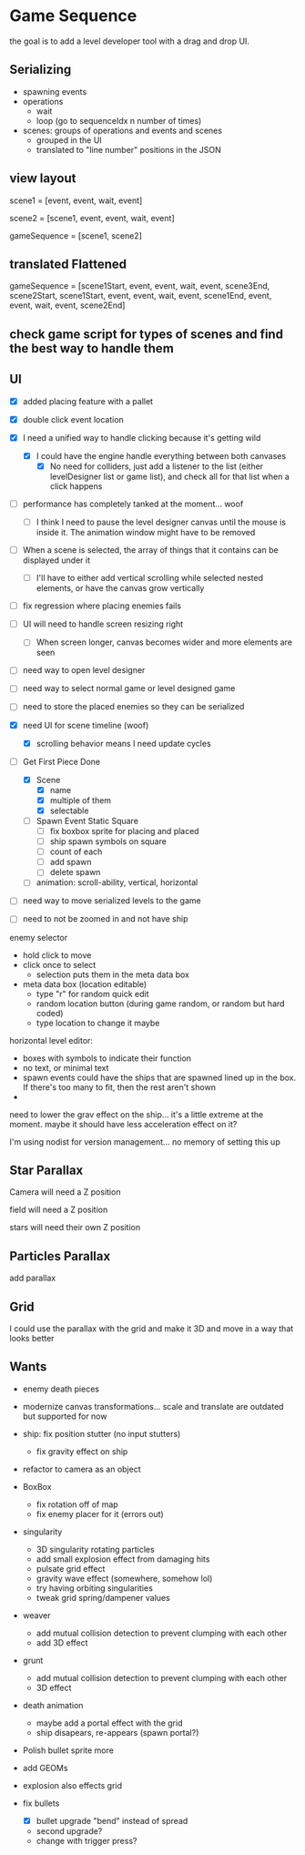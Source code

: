 # Game Sequence

the goal is to add a level developer tool with a drag and drop UI.

## Serializing

- spawning events
- operations
  - wait
  - loop (go to sequenceIdx n number of times)
- scenes: groups of operations and events and scenes
  - grouped in the UI
  - translated to "line number" positions in the JSON

## view layout

scene1 = [event, event, wait, event]

scene2 = [scene1, event, event, wait, event]

gameSequence = [scene1, scene2]

## translated Flattened

gameSequence = [scene1Start, event, event, wait, event, scene3End, scene2Start, scene1Start, event, event, wait, event, scene1End, event, event, wait, event, scene2End]

## check game script for types of scenes and find the best way to handle them

## UI

- [x] added placing feature with a pallet
- [x] double click event location
- [x] I need a unified way to handle clicking because it's getting wild
  - [x] I could have the engine handle everything between both canvases
    - [x] No need for colliders, just add a listener to the list (either levelDesigner list or game list), and check all for that list when a click happens
- [ ] performance has completely tanked at the moment... woof
  - [ ] I think I need to pause the level designer canvas until the mouse is inside it. The animation window might have to be removed
- [ ] When a scene is selected, the array of things that it contains can be displayed under it
  - [ ] I'll have to either add vertical scrolling while selected nested elements, or have the canvas grow vertically
- [ ] fix regression where placing enemies fails
- [ ] UI will need to handle screen resizing right
  - [ ] When screen longer, canvas becomes wider and more elements are seen

- [ ] need way to open level designer

- [ ] need way to select normal game or level designed game

- [ ] need to store the placed enemies so they can be serialized

- [x] need UI for scene timeline (woof)
  - [x] scrolling behavior means I need update cycles
- [ ] Get First Piece Done
  - [x] Scene
    - [x] name
    - [x] multiple of them
    - [x] selectable
  - [ ] Spawn Event Static Square
    - [ ] fix boxbox sprite for placing and placed
    - [ ] ship spawn symbols on square
    - [ ] count of each
    - [ ] add spawn
    - [ ] delete spawn
  - [ ] animation: scroll-ability, vertical, horizontal

- [ ] need way to move serialized levels to the game

- [ ] need to not be zoomed in and not have ship

enemy selector

- hold click to move
- click once to select
  - selection puts them in the meta data box
- meta data box (location editable)
  - type "r" for random quick edit
  - random location button (during game random, or random but hard coded)
  - type location to change it maybe

horizontal level editor:
- boxes with symbols to indicate their function
- no text, or minimal text
- spawn events could have the ships that are spawned lined up in the box. If there's too many to fit, then the rest aren't shown
- 

need to lower the grav effect on the ship... it's a little extreme at the moment. maybe it should have less acceleration effect on it?

I'm using nodist for version management... no memory of setting this up

## Star Parallax

Camera will need a Z position

field will need a Z position

stars will need their own Z position

## Particles Parallax

add parallax

## Grid

I could use the parallax with the grid and make it 3D and move in a way that looks better

## Wants

- enemy death pieces
- modernize canvas transformations... scale and translate are outdated but supported for now
- ship: fix position stutter (no input stutters)
  - fix gravity effect on ship
- refactor to camera as an object
- BoxBox
  - fix rotation off of map
  - fix enemy placer for it (errors out)

- singularity
  - 3D singularity rotating particles
  - add small explosion effect from damaging hits
  - pulsate grid effect
  - gravity wave effect (somewhere, somehow lol)
  - try having orbiting singularities
  - tweak grid spring/dampener values
- weaver
  - add mutual collision detection to prevent clumping with each other
  - add 3D effect
- grunt
  - add mutual collision detection to prevent clumping with each other
  - 3D effect
- death animation
  - maybe add a portal effect with the grid
  - ship disapears, re-appears (spawn portal?)
- Polish bullet sprite more
- add GEOMs
- explosion also effects grid
- fix bullets
  - [x] bullet upgrade "bend" instead of spread
  - second upgrade?
  - change with trigger press?
